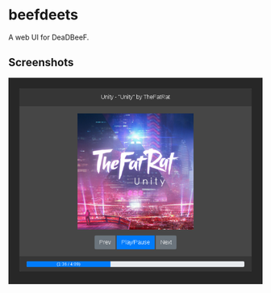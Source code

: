 beefdeets
====

A web UI for DeaDBeeF.

## Screenshots

![Screenshot](example/beefdeets.png?raw=true)

